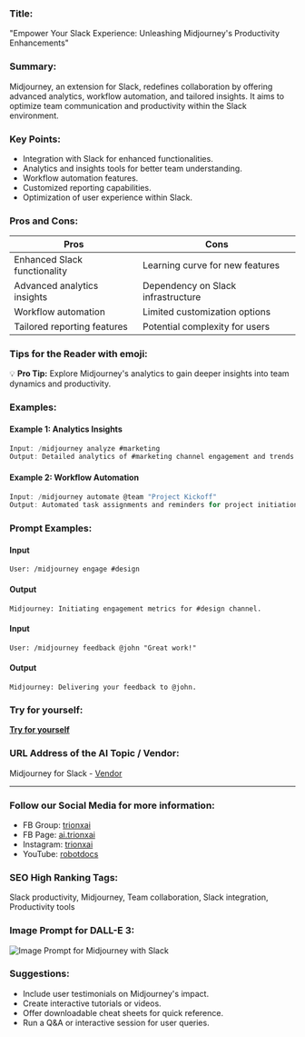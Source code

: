 
### Title:
"Empower Your Slack Experience: Unleashing Midjourney's Productivity Enhancements"

### Summary:
Midjourney, an extension for Slack, redefines collaboration by offering advanced analytics, workflow automation, and tailored insights. It aims to optimize team communication and productivity within the Slack environment.

### Key Points:
- Integration with Slack for enhanced functionalities.
- Analytics and insights tools for better team understanding.
- Workflow automation features.
- Customized reporting capabilities.
- Optimization of user experience within Slack.

### Pros and Cons:

| Pros                        | Cons                            |
|-----------------------------|---------------------------------|
| Enhanced Slack functionality| Learning curve for new features |
| Advanced analytics insights | Dependency on Slack infrastructure|
| Workflow automation         | Limited customization options   |
| Tailored reporting features | Potential complexity for users   |

### Tips for the Reader with emoji:
💡 **Pro Tip:** Explore Midjourney's analytics to gain deeper insights into team dynamics and productivity.

### Examples:

#### Example 1: Analytics Insights
```dart
Input: /midjourney analyze #marketing
Output: Detailed analytics of #marketing channel engagement and trends.
```

#### Example 2: Workflow Automation
```dart
Input: /midjourney automate @team "Project Kickoff"
Output: Automated task assignments and reminders for project initiation.
```

### Prompt Examples:
#### Input
```
User: /midjourney engage #design
```
#### Output
```
Midjourney: Initiating engagement metrics for #design channel.
```

#### Input
```
User: /midjourney feedback @john "Great work!"
```
#### Output
```
Midjourney: Delivering your feedback to @john.
```

### Try for yourself:
**[Try for yourself](<insert-your-url-here>)**

### URL Address of the AI Topic / Vendor:
Midjourney for Slack - [Vendor](<insert-vendor-url-here>)

---

### Follow our Social Media for more information:

- FB Group: [trionxai](https://www.facebook.com/groups/trionxai)
- FB Page: [ai.trionxai](https://www.facebook.com/ai.trionxai)
- Instagram: [trionxai](https://www.instagram.com/trionxai/)
- YouTube: [robotdocs](https://www.youtube.com/@robotdocs/)

### SEO High Ranking Tags:
Slack productivity, Midjourney, Team collaboration, Slack integration, Productivity tools

### Image Prompt for DALL-E 3:
![Image Prompt for Midjourney with Slack](insert-image-url-here)

### Suggestions:
- Include user testimonials on Midjourney's impact.
- Create interactive tutorials or videos.
- Offer downloadable cheat sheets for quick reference.
- Run a Q&A or interactive session for user queries.
